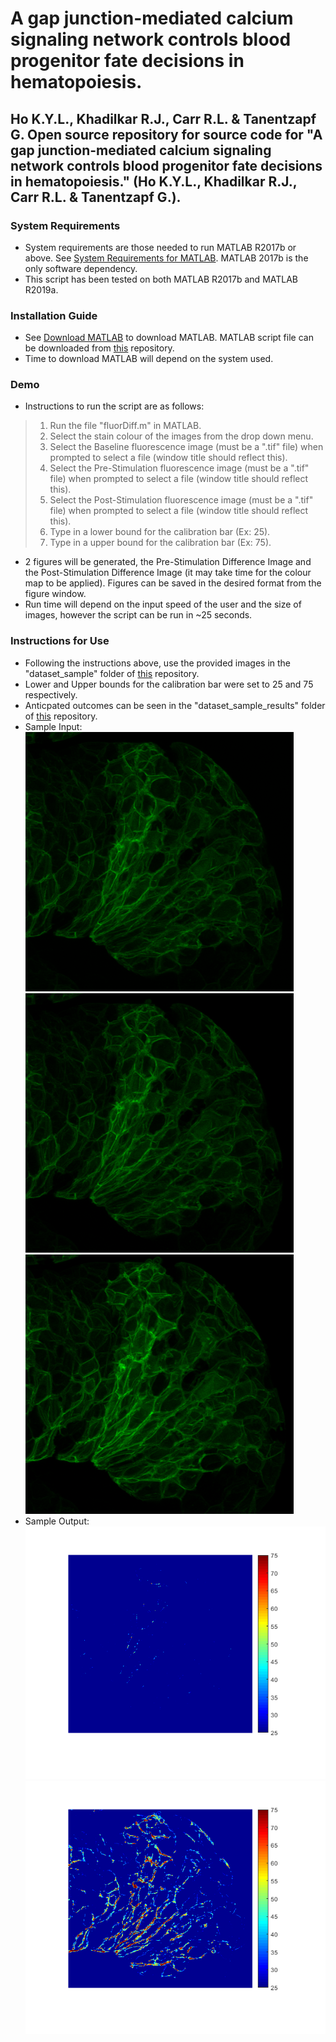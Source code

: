 # A gap junction-mediated calcium signaling network controls blood progenitor fate decisions in hematopoiesis.
**Ho K.Y.L., Khadilkar R.J., Carr R.L. &amp; Tanentzapf G.**
Open source repository for source code for "A gap junction-mediated calcium signaling network controls blood progenitor fate decisions in hematopoiesis." (Ho K.Y.L., Khadilkar R.J., Carr R.L. &amp; Tanentzapf G.).
---
### System Requirements
- System requirements are those needed to run MATLAB R2017b or above. See [System Requirements for MATLAB](https://www.mathworks.com/support/requirements/matlab-system-requirements.html). MATLAB 2017b is the only software dependency.
- This script has been tested on both MATLAB R2017b and MATLAB R2019a.

### Installation Guide
- See [Download MATLAB](https://www.mathworks.com/downloads) to download MATLAB. MATLAB script file can be downloaded from [this](https://github.com/Tanentzapf-Lab/GapJunction_Hematopoiesis_Ho/) repository.
- Time to download MATLAB will depend on the system used.

### Demo
- Instructions to run the script are as follows:
> 1. Run the file "fluorDiff.m" in MATLAB.
> 2. Select the stain colour of the images from the drop down menu.
> 3. Select the Baseline fluorescence image (must be a ".tif" file) when prompted to select a file (window title should reflect this).
> 4. Select the Pre-Stimulation fluorescence image (must be a ".tif" file) when prompted to select a file (window title should reflect this).
> 5. Select the Post-Stimulation fluorescence image (must be a ".tif" file) when prompted to select a file (window title should reflect this).
> 6. Type in a lower bound for the calibration bar (Ex: 25).
> 7. Type in a upper bound for the calibration bar (Ex: 75).
- 2 figures will be generated, the Pre-Stimulation Difference Image and the Post-Stimulation Difference Image (it may take time for the colour map to be applied). Figures can be saved in the desired format from the figure window.
- Run time will depend on the input speed of the user and the size of images, however the script can be run in ~25 seconds.

### Instructions for Use
- Following the instructions above, use the provided images in the "dataset_sample" folder of [this](https://github.com/Tanentzapf-Lab/GapJunction_Hematopoiesis_Ho/) repository. 
- Lower and Upper bounds for the calibration bar were set to 25 and 75 respectively.
- Anticpated outcomes can be seen in the "dataset_sample_results" folder of [this](https://github.com/Tanentzapf-Lab/GapJunction_Hematopoiesis_Ho/) repository.
- Sample Input:
![Baseline Fluorescence Image](/dataset_sample/Baseline.tif)
![Pre-Stimulation Fluorescence Image](/dataset_sample/Pre-stimulation.tif)
![Post-Stimulation Fluorescence Image](/dataset_sample/Post-stimulation.tif)
- Sample Output:
![Pre-Stimulation Difference Image](/dataset_sample_results/Pre-Stimulation_DifferenceImage_25-75.tif)
![Post-Stimulation Difference Image](/dataset_sample_results/Post-Stimulation_DifferenceImage_25-75.tif)
